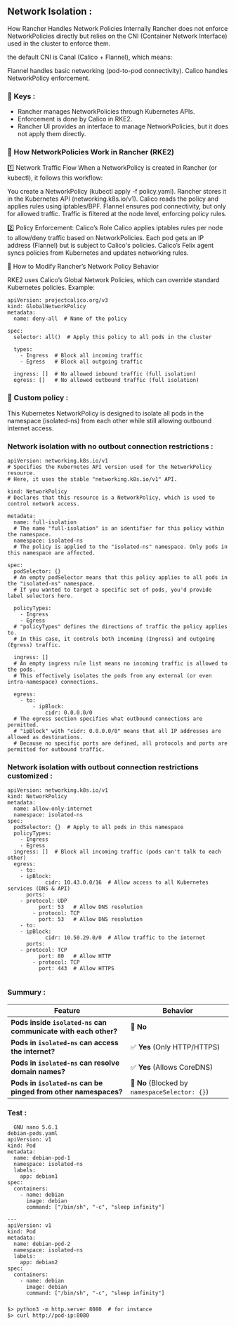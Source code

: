 ##  Network Isolation :

How Rancher Handles Network Policies Internally
Rancher does not enforce NetworkPolicies directly but relies on the CNI (Container Network Interface) used in the cluster to enforce them.
 
the default CNI is Canal (Calico + Flannel), which means:

Flannel handles basic networking (pod-to-pod connectivity).
Calico handles NetworkPolicy enforcement.

### 📌 Keys :

* Rancher manages NetworkPolicies through Kubernetes APIs.
* Enforcement is done by Calico in RKE2.
* Rancher UI provides an interface to manage NetworkPolicies, but it does not apply them directly.

### 📌  How NetworkPolicies Work in Rancher (RKE2)

1️⃣ Network Traffic Flow
When a NetworkPolicy is created in Rancher (or kubectl), it follows this workflow:

You create a NetworkPolicy (kubectl apply -f policy.yaml).
Rancher stores it in the Kubernetes API (networking.k8s.io/v1).
Calico reads the policy and applies rules using iptables/BPF.
Flannel ensures pod connectivity, but only for allowed traffic.
Traffic is filtered at the node level, enforcing policy rules.

2️⃣  Policy Enforcement: Calico’s Role
Calico applies iptables rules per node to allow/deny traffic based on NetworkPolicies.
Each pod gets an IP address (Flannel) but is subject to Calico's policies.
Calico’s Felix agent syncs policies from Kubernetes and updates networking rules.

📌 How to Modify Rancher’s Network Policy Behavior

RKE2 uses Calico’s Global Network Policies, which can override standard Kubernetes policies. Example:

```
apiVersion: projectcalico.org/v3
kind: GlobalNetworkPolicy
metadata:
  name: deny-all  # Name of the policy

spec:
  selector: all()  # Apply this policy to all pods in the cluster

  types:
    - Ingress  # Block all incoming traffic
    - Egress   # Block all outgoing traffic

  ingress: []  # No allowed inbound traffic (full isolation)
  egress: []   # No allowed outbound traffic (full isolation)
```

### 📌 Custom policy :

This Kubernetes NetworkPolicy is designed to isolate all pods in the namespace (isolated-ns) from each other while still allowing outbound internet access.

### Network isolation with no outbout connection restrictions :

```
apiVersion: networking.k8s.io/v1
# Specifies the Kubernetes API version used for the NetworkPolicy resource. 
# Here, it uses the stable "networking.k8s.io/v1" API.

kind: NetworkPolicy
# Declares that this resource is a NetworkPolicy, which is used to control network access.

metadata:
  name: full-isolation
  # The name "full-isolation" is an identifier for this policy within the namespace.
  namespace: isolated-ns
  # The policy is applied to the "isolated-ns" namespace. Only pods in this namespace are affected.

spec:
  podSelector: {}
  # An empty podSelector means that this policy applies to all pods in the "isolated-ns" namespace.
  # If you wanted to target a specific set of pods, you'd provide label selectors here.

  policyTypes:
    - Ingress
    - Egress
  # "policyTypes" defines the directions of traffic the policy applies to.
  # In this case, it controls both incoming (Ingress) and outgoing (Egress) traffic.

  ingress: []
  # An empty ingress rule list means no incoming traffic is allowed to the pods.
  # This effectively isolates the pods from any external (or even intra-namespace) connections.
  
  egress:
    - to:
        - ipBlock:
            cidr: 0.0.0.0/0
  # The egress section specifies what outbound connections are permitted.
  # "ipBlock" with "cidr: 0.0.0.0/0" means that all IP addresses are allowed as destinations.
  # Because no specific ports are defined, all protocols and ports are permitted for outbound traffic.

```

### Network isolation with outbout connection restrictions customized :

```                                                                                 
apiVersion: networking.k8s.io/v1
kind: NetworkPolicy
metadata:
  name: allow-only-internet
  namespace: isolated-ns
spec:
  podSelector: {}  # Apply to all pods in this namespace
  policyTypes:
    - Ingress
    - Egress
  ingress: []  # Block all incoming traffic (pods can't talk to each other)
  egress:
    - to:
	- ipBlock:
            cidr: 10.43.0.0/16  # Allow access to all Kubernetes services (DNS & API)
      ports:
	- protocol: UDP
          port: 53   # Allow DNS resolution
        - protocol: TCP
          port: 53   # Allow DNS resolution
    - to:
	- ipBlock:
            cidr: 10.50.29.0/0  # Allow traffic to the internet
      ports:
	- protocol: TCP
          port: 80   # Allow HTTP
        - protocol: TCP
          port: 443  # Allow HTTPS


```

### Summury :

| **Feature** | **Behavior** |
|------------|-------------|
| **Pods inside `isolated-ns` can communicate with each other?** | 🚫 **No** |
| **Pods in `isolated-ns` can access the internet?** | ✅ **Yes** (Only HTTP/HTTPS) |
| **Pods in `isolated-ns` can resolve domain names?** | ✅ **Yes** (Allows CoreDNS) |
| **Pods in `isolated-ns` can be pinged from other namespaces?** | 🚫 **No** (Blocked by `namespaceSelector: {}`) |

### Test :

```
  GNU nano 5.6.1                                                                                    debian-pods.yaml                                                                                               
apiVersion: v1
kind: Pod
metadata:
  name: debian-pod-1
  namespace: isolated-ns
  labels:
    app: debian1
spec:
  containers:
    - name: debian
      image: debian
      command: ["/bin/sh", "-c", "sleep infinity"]

---
apiVersion: v1
kind: Pod
metadata:
  name: debian-pod-2
  namespace: isolated-ns
  labels:
    app: debian2
spec:
  containers:
    - name: debian
      image: debian
      command: ["/bin/sh", "-c", "sleep infinity"]
```

### 

```
$> python3 -m http.server 8080  # for instance
$> curl http://pod-ip:8080
```
